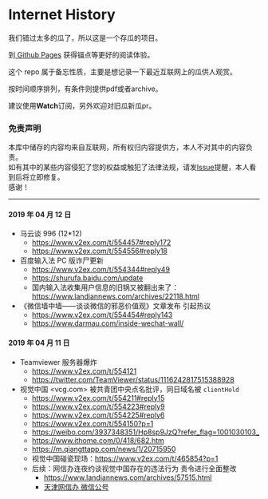 # Internet History
我们错过太多的瓜了，所以这是一个存瓜的项目。
 
 
到[ Github Pages](https://abc1763613206.cf/InternetHistory/) 获得锚点等更好的阅读体验。



这个 repo 属于备忘性质，主要是想记录一下最近互联网上的瓜供人观赏。     

按时间顺序排列，有条件则提供pdf或者archive。

建议使用**Watch**订阅，另外欢迎对旧瓜新瓜pr。

### 免责声明  

本库中储存的内容均来自互联网，所有权归内容提供方，本人不对其中的内容负责。    
如有其中的某些内容侵犯了您的权益或触犯了法律法规，请发[Issue](https://github.com/abc1763613206/InternetHistory/issues)提醒，本人看到后将立即修复。    
感谢！     

-------

#### 2019 年 04 月 12 日
  - 马云谈 996 (12*12)
    - <https://www.v2ex.com/t/554457#reply172>
    - <https://www.v2ex.com/t/554556#reply18>
  - 百度输入法 PC 版诈尸更新
    - <https://www.v2ex.com/t/554344#reply49>
    - <https://shurufa.baidu.com/update>
    - 国内输入法收集用户信息的旧锅又被翻出来了：<https://www.landiannews.com/archives/22118.html>
  - 《微信墙中墙——谈谈微信的邪恶价值观》文章发布 引起热议
    - <https://www.v2ex.com/t/554454#reply143>
    - <https://www.darmau.com/inside-wechat-wall/>

#### 2019 年 04 月 11 日
  - Teamviewer 服务器爆炸 
    - <https://www.v2ex.com/t/554121>
    - <https://twitter.com/TeamViewer/status/1116242817515388928>
  - 视觉中国  <vcg.com>  被共青团中央点名批评，同日域名被 `clientHold`
    - <https://www.v2ex.com/t/554211#reply15>
    - <https://www.v2ex.com/t/554223#reply9>
    - <https://www.v2ex.com/t/554225#reply6>
    - <https://www.v2ex.com/t/554150?p=1>
    - <https://weibo.com/3937348351/Hp8sp9JzQ?refer_flag=1001030103_>
    - <https://www.ithome.com/0/418/682.htm>
    - <https://m.qiangttapp.com/news/1/20715950>
    - 视觉中国碰瓷现场：<https://www.v2ex.com/t/465854?p=1>
    - 后续：网信办连夜约谈视觉中国存在的违法行为 责令进行全面整改 
      - <https://www.landiannews.com/archives/57515.html>
      - [天津网信办 微信公号](https://mp.weixin.qq.com/s?__biz=MzIzMDE3MzQ4Mg==&mid=2657103053&idx=1&sn=ada810cbfd0dd8b1021dd40adbcb0b3a&chksm=f323f288c4547b9ebb6ff394af00e06d96d393ab2c6346f644658cc18c95dabf6c57ccd2f32a&mpshare=1&scene=1&srcid=0412Q9qNjlhMSU2Nzd1LJnaL&key=dfa272eedd3cde296b22df0edf9e9a00e5d1d04daa768b7942fb68a2f4ec6b1831742e7e827d811636c8c5d2ab1c9d204a81f9088378a87d4d7a9a1941c0be5087df6a57c47c0cf8283c3b46764e982d&ascene=1&uin=MzEzNjY1MTI2OQ%3D%3D&devicetype=Windows+10&version=62060739&lang=zh_CN&pass_ticket=Odo5PYM%2B7mPYDwLJmrh2vyhbooWTFOqpXWTWXw3pnjOZAji%2FXMeKy%2FPksROlrlI0)
